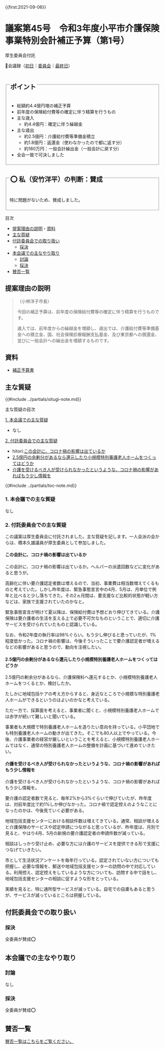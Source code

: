 {{first:2021-09-06}}

# 議案第45号　令和3年度小平市介護保険事業特別会計補正予算（第1号）

<i class="fa fa-gavel" aria-hidden="true"></i> 厚生委員会付託

<p id="read-kaigiroku">📄会議録（<a href="https://ssp.kaigiroku.net/tenant/kodaira/SpMinuteView.html?council_id=1240&schedule_id=2&minute_id=504&is_search=true">初日</a>｜<a href="https://ssp.kaigiroku.net/tenant/kodaira/SpMinuteView.html?council_id=1244&schedule_id=2&minute_id=58&is_search=true">委員会</a>｜<a href="https://ssp.kaigiroku.net/tenant/kodaira/SpMinuteView.html?council_id=1240&schedule_id=6&minute_id=551&is_search=true">最終日</a>）</p>

<fieldset class="pnt">
  <legend><h2>ポイント</h2></legend>

- 総額約4.4億円増の補正予算
- 前年度の保険給付費等の確定に伴う精算を行うもの
- 主な歳入
  - 約4.4億円：確定に伴う繰越金
- 主な歳出
  - 約2.5億円：介護給付費等準備金積立
  - 約1.8億円：返還金（使わなかったので都に返す分）
  - 約180万円：一般会計繰出金（一般会計に戻す分）
- 全会一致で可決しました

</fieldset>

<fieldset class="sanpi">
  <legend><h2>⭕️ 私（安竹洋平）の判断：賛成</h2></legend>

特に問題がないため、賛成しました。

</fieldset>

<div class="toc">

目次

- [提案理由の説明](#提案理由の説明)・[資料](#資料)
- [主な質疑](#主な質疑)
- [付託委員会での取り扱い](#付託委員会での取り扱い)
  - [採決](#採決)
- [本会議での主なやり取り](#本会議での主なやり取り)
  - [討論](#討論)
  - [採決](#採決-1)
- [賛否一覧](#賛否一覧)

</div>

## 提案理由の説明

>（小林洋子市長）
>
> 今回の補正予算は、前年度の保険給付費等の確定に伴う精算を行うものです。
>
> 歳入では、前年度からの繰越金を増額し、歳出では、介護給付費等準備基金への積立金、国、社会保険診療報酬支払基金、及び東京都への償還金、並びに一般会計への繰出金を増額するものです。

## 資料

- [補正予算書](https://www.city.kodaira.tokyo.jp/kurashi/093/093400.html)

<div class="ippan-situgi">

## 主な質疑
{{#include ../partials/situgi-note.md}}


<div class="toc">

主な質疑の目次

[1. 本会議での主な質疑](#1-本会議での主な質疑)

- なし

[2. 付託委員会での主な質疑](#2-付託委員会での主な質疑)

- hitori:[この会計に、コロナ禍の影響は出ているか](#この会計にコロナ禍の影響は出ているか)
- [2.5億円の余剰分があるなら還元したり小規模特別養護老人ホームをつくってはどうか](#25億円の余剰分があるなら還元したり小規模特別養護老人ホームをつくってはどうか)
- [介護を受けるべき人が受けられなかったというような、コロナ禍の影響があればもう少し情報を](#介護を受けるべき人が受けられなかったというようなコロナ禍の影響があればもう少し情報を)


{{#include ../partials/toc-note.md}}

</div>

### 1. 本会議での主な質疑
なし

### 2. 付託委員会での主な質疑
この議案は厚生委員会に付託されました。主な質疑を記します。一人会派の会からは、橋本久雄議員が厚生委員として参加しました。

#### この会計に、コロナ禍の影響は出ているか
<div class="bln bleft hitori" data-speaker="👍 橋本久雄議員（一人会派の会）">

この会計に、コロナ禍の影響は出ているか。ヘルパーの派遣回数などに変化があると思うが。

</div>

<div class="bln bright" data-speaker="高齢者支援課長補佐（赤坂）">

高齢化に伴い要介護認定者数は増えるので、当初、事業費は相当数増えてくるものと考えていた。しかし昨年度は、緊急事態宣言中の4月、5月は、月単位で例年と比べると少し落ちてきた。その2ヵ月間は、要支援など比較的状態が軽い方などは、家族で支援されていたのかなと。

</div>

<div class="bln bright" data-speaker="高齢者支援課長補佐（赤坂）">

緊急事態宣言が明けて夏以降は、保険給付費は予想どおり伸びてきている。介護保険は要介護者の生活を支える上で必要不可欠なものということで、適切に介護サービスを受けられていたものと認識している。

</div>

<div class="bln bright" data-speaker="高齢者支援課長補佐（赤坂）">

なお、令和2年度の執行率は98%ぐらい。もう少し伸びると思っていたが、1%程度低かった。コロナ禍の影響は、今後そういったことで要介護認定者が増えるなどの影響があると思うので、動向を注視したい。

</div>

#### 2.5億円の余剰分があるなら還元したり小規模特別養護老人ホームをつくってはどうか

<div class="bln bleft" data-speaker="他会派の議員">

2.5億円の剰余分があるなら、介護保険料へ還元するとか、小規模特別養護老人ホームをつくるとか、検討したか。

</div>

<div class="bln bright" data-speaker="高齢者支援課長補佐（赤坂）">

たしかに地域包括ケアの考え方からすると、身近なところで小規模な特別養護老人ホームができるというのはよいのかなと考えている。

</div>

<div class="bln bright" data-speaker="高齢者支援課長補佐（赤坂）">

ただ一方で、採算面を考えると、事業者に聞くと、小規模特別養護老人ホームでは赤字が続いて難しいと聞いている。

</div>

<div class="bln bright" data-speaker="高齢者支援課長補佐（赤坂）">

事業者も大規模で特別養護老人ホームを造りたい意向を持っている。小平団地でも特別養護老人ホームの動きが出てきた。そこでも80人以上でやっている。今後、介護事業者の経営が厳しいということを考えると、小規模特別養護老人ホームではなく、通常の特別養護老人ホームの整備を計画に基づいて進めていきたい。

</div>

#### 介護を受けるべき人が受けられなかったというような、コロナ禍の影響があればもう少し情報を

<div class="bln bleft" data-speaker="他会派の議員">

介護を受けるべき人が受けられなかったというような、コロナ禍の影響があればもう少し情報を。

</div>

<div class="bln bright" data-speaker="高齢者支援課長補佐（赤坂）">

要介護の認定者数で見ると、毎年2%から3%ぐらいで伸びていたが、昨年度は、対前年度比で約1%しか伸びなかった。コロナ禍で認定控えのようなことになったのかは、今後見ていく必要がある。

</div>

<div class="bln bright" data-speaker="高齢者支援課長補佐（赤坂）">

地域包括支援センターにおける相談件数は増えてきている。通常、相談が増えると介護保険のサービスや認定申請につながると思っているが、昨年度は、月別で見ると、やはり4月、5月の新規の要介護認定者の申請件数が減っている。

</div>

<div class="bln bright" data-speaker="高齢者支援課長補佐（赤坂）">

相談はしっかり受け止め、必要な方には介護のサービスを提供できる形で支援につなげていきたい。

</div>

<div class="bln bright" data-speaker="地域包括ケア推進担当課長（島田）">

市として生活状況アンケートを毎年行っている。認定されていない方についても把握し、必要な情報を、郵送や地域包括支援センターの訪問の中で対応している。利用控え、認定控えをしているような方についても、訪問する中で話をし、地域包括支援センターの相談に促すような形をとっている。

</div>

<div class="bln bright" data-speaker="地域包括ケア推進担当課長（島田）">

実績を見ると、特に通所型サービスが減っている。自宅での自粛もあると思うが、サービスが減っているところは把握している。

</div>


</div>

## 付託委員会での取り扱い
### 採決
全委員が賛成⭕️

## 本会議での主なやり取り
### 討論
なし

### 採決
全委員が賛成⭕️

## 賛否一覧
[賛否一覧はこちらをご覧ください。](./index.md#賛否)
